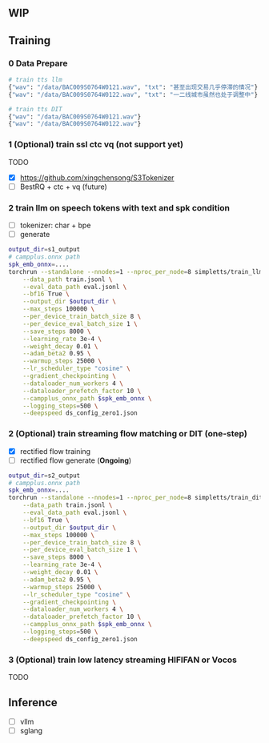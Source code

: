 ## WIP

## Training

### 0 Data Prepare

```bash
# train tts llm
{"wav": "/data/BAC009S0764W0121.wav", "txt": "甚至出现交易几乎停滞的情况"}
{"wav": "/data/BAC009S0764W0122.wav", "txt": "一二线城市虽然也处于调整中"}
```
```bash
# train tts DIT
{"wav": "/data/BAC009S0764W0121.wav"}
{"wav": "/data/BAC009S0764W0122.wav"}
```


###  1 (Optional) train ssl  ctc vq (not support yet)
TODO
- [x] https://github.com/xingchensong/S3Tokenizer
- [ ] BestRQ + ctc + vq (future)

### 2 train llm on speech tokens with  text and spk condition
- [ ] tokenizer: char + bpe
- [ ] generate
``` bash
output_dir=s1_output
# campplus.onnx path
spk_emb_onnx=....
torchrun --standalone --nnodes=1 --nproc_per_node=8 simpletts/train_llm.py \
    --data_path train.jsonl \
    --eval_data_path eval.jsonl \
    --bf16 True \
    --output_dir $output_dir \
    --max_steps 100000 \
    --per_device_train_batch_size 8 \
    --per_device_eval_batch_size 1 \
    --save_steps 8000 \
    --learning_rate 3e-4 \
    --weight_decay 0.01 \
    --adam_beta2 0.95 \
    --warmup_steps 25000 \
    --lr_scheduler_type "cosine" \
    --gradient_checkpointing \
    --dataloader_num_workers 4 \
    --dataloader_prefetch_factor 10 \
    --campplus_onnx_path $spk_emb_onnx \
    --logging_steps=500 \
    --deepspeed ds_config_zero1.json
```

###  2 (Optional) train streaming flow matching or DIT (one-step)
- [x] rectified flow training
- [ ] rectified flow generate (**Ongoing**)

``` bash
output_dir=s2_output
# campplus.onnx path
spk_emb_onnx=....
torchrun --standalone --nnodes=1 --nproc_per_node=8 simpletts/train_dit.py \
    --data_path train.jsonl \
    --eval_data_path eval.jsonl \
    --bf16 True \
    --output_dir $output_dir \
    --max_steps 100000 \
    --per_device_train_batch_size 8 \
    --per_device_eval_batch_size 1 \
    --save_steps 8000 \
    --learning_rate 3e-4 \
    --weight_decay 0.01 \
    --adam_beta2 0.95 \
    --warmup_steps 25000 \
    --lr_scheduler_type "cosine" \
    --gradient_checkpointing \
    --dataloader_num_workers 4 \
    --dataloader_prefetch_factor 10 \
    --campplus_onnx_path $spk_emb_onnx \
    --logging_steps=500 \
    --deepspeed ds_config_zero1.json
```



### 3 (Optional) train low latency streaming HIFIFAN or Vocos
TODO

## Inference
- [ ] vllm
- [ ] sglang
